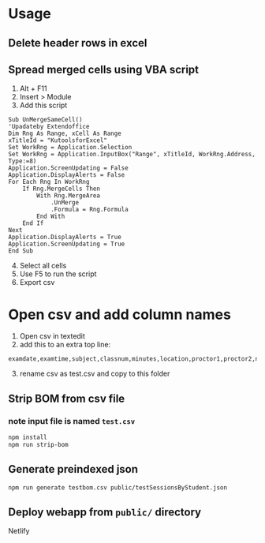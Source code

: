 # Usage

## Delete header rows in excel
## Spread merged cells using VBA script

1. Alt + F11
2. Insert > Module
3. Add this script
```vba
Sub UnMergeSameCell()
'Upadateby Extendoffice
Dim Rng As Range, xCell As Range
xTitleId = "KutoolsforExcel"
Set WorkRng = Application.Selection
Set WorkRng = Application.InputBox("Range", xTitleId, WorkRng.Address, Type:=8)
Application.ScreenUpdating = False
Application.DisplayAlerts = False
For Each Rng In WorkRng
    If Rng.MergeCells Then
        With Rng.MergeArea
            .UnMerge
            .Formula = Rng.Formula
        End With
    End If
Next
Application.DisplayAlerts = True
Application.ScreenUpdating = True
End Sub
```
4. Select all cells
5. Use F5 to run the script
6. Export csv

# Open csv and add column names
1. Open csv in textedit
2. add this to an extra top line:

```
examdate,examtime,subject,classnum,minutes,location,proctor1,proctor2,number_of_people,s1,s2,s3,s4,s5,s6,s7,s8,s9,s10,s11,s12,s13,s14,s15,s16,s17,s18,s19,s20,s21,s22,s23,s24,s25,s26,s27,s28,s29,s30,s31,s32,s33,s34,s35,s36,s37,s38,s39,s40,s41,s42,s43,s44,s45
```

3. rename csv as test.csv and copy to this folder

## Strip BOM from csv file
### note input file is named `test.csv`
```bash
npm install
npm run strip-bom
```

## Generate preindexed json
```bash
npm run generate testbom.csv public/testSessionsByStudent.json
```

## Deploy webapp from `public/` directory
Netlify